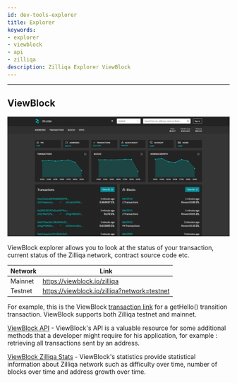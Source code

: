 ```yaml
---
id: dev-tools-explorer
title: Explorer
keywords: 
- explorer
- viewblock
- api
- zilliqa
description: Zilliqa Explorer ViewBlock
---
```


---

## ViewBlock
![ViewBlock](../../img/dev/tools/viewblock.png)

ViewBlock explorer allows you to look at the status of your transaction, current status of the Zilliqa network, contract source code etc. 

| Network | Link |
| ------- | ---- |
| Mainnet | https://viewblock.io/zilliqa |
| Testnet | https://viewblock.io/zilliqa?network=testnet |

For example, this is the ViewBlock [transaction link](https://viewblock.io/zilliqa/tx/c4030c73d6dae558ff0c9d98237101e342888115f13219a00bb14a8ee46fa3be?network=testnet) for a getHello() transition transaction.
ViewBlock supports both Zilliqa testnet and mainnet.

[ViewBlock API](https://viewblock.io/api) - ViewBlock's API is a valuable resource for some additional methods that a developer might require for his application, for example : retrieving all transactions sent by an address.

[ViewBlock Zilliqa Stats](https://viewblock.io/zilliqa/stats) - ViewBlock's statistics provide statistical information about Zilliqa network such as difficulty over time, number of blocks over time and address growth over time.

